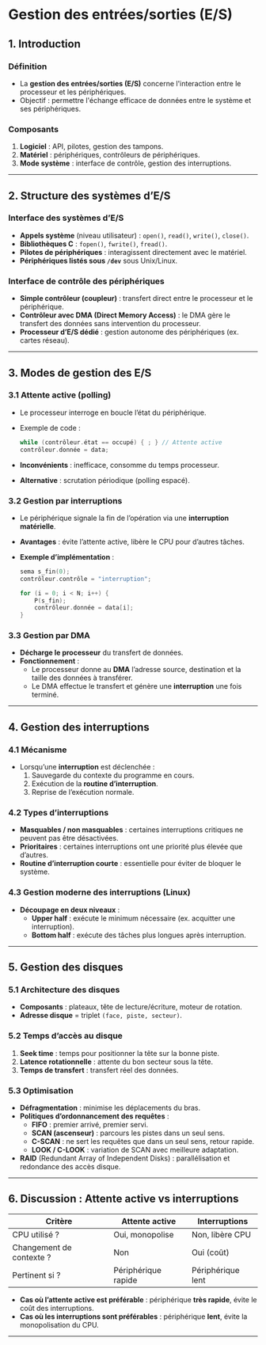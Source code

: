 # Gestion des entrées/sorties (E/S)

## 1. Introduction

### Définition

- La **gestion des entrées/sorties (E/S)** concerne l'interaction entre le processeur et les périphériques.
- Objectif : permettre l'échange efficace de données entre le système et ses périphériques.

### Composants

1. **Logiciel** : API, pilotes, gestion des tampons.
2. **Matériel** : périphériques, contrôleurs de périphériques.
3. **Mode système** : interface de contrôle, gestion des interruptions.

---

## 2. Structure des systèmes d’E/S

### Interface des systèmes d’E/S

- **Appels système** (niveau utilisateur) : `open()`, `read()`, `write()`, `close()`.
- **Bibliothèques C** : `fopen()`, `fwrite()`, `fread()`.
- **Pilotes de périphériques** : interagissent directement avec le matériel.
- **Périphériques listés sous `/dev`** sous Unix/Linux.

### Interface de contrôle des périphériques

- **Simple contrôleur (coupleur)** : transfert direct entre le processeur et le périphérique.
- **Contrôleur avec DMA (Direct Memory Access)** : le DMA gère le transfert des données sans intervention du processeur.
- **Processeur d’E/S dédié** : gestion autonome des périphériques (ex. cartes réseau).

---

## 3. Modes de gestion des E/S

### 3.1 Attente active (polling)

- Le processeur interroge en boucle l’état du périphérique.
- Exemple de code :
    
    ```c
    while (contrôleur.état == occupé) { ; } // Attente active
    contrôleur.donnée = data;
    ```
    
- **Inconvénients** : inefficace, consomme du temps processeur.
- **Alternative** : scrutation périodique (polling espacé).

### 3.2 Gestion par interruptions

- Le périphérique signale la fin de l’opération via une **interruption matérielle**.
- **Avantages** : évite l’attente active, libère le CPU pour d’autres tâches.
- **Exemple d’implémentation** :
    
    ```c
    sema s_fin(0);
    contrôleur.contrôle = "interruption";
    
    for (i = 0; i < N; i++) {
        P(s_fin);
        contrôleur.donnée = data[i];
    }
    ```
    

### 3.3 Gestion par DMA

- **Décharge le processeur** du transfert de données.
- **Fonctionnement** :
    - Le processeur donne au **DMA** l’adresse source, destination et la taille des données à transférer.
    - Le DMA effectue le transfert et génère une **interruption** une fois terminé.

---

## 4. Gestion des interruptions

### 4.1 Mécanisme

- Lorsqu’une **interruption** est déclenchée :
    1. Sauvegarde du contexte du programme en cours.
    2. Exécution de la **routine d’interruption**.
    3. Reprise de l’exécution normale.

### 4.2 Types d’interruptions

- **Masquables / non masquables** : certaines interruptions critiques ne peuvent pas être désactivées.
- **Prioritaires** : certaines interruptions ont une priorité plus élevée que d’autres.
- **Routine d’interruption courte** : essentielle pour éviter de bloquer le système.

### 4.3 Gestion moderne des interruptions (Linux)

- **Découpage en deux niveaux** :
    - **Upper half** : exécute le minimum nécessaire (ex. acquitter une interruption).
    - **Bottom half** : exécute des tâches plus longues après interruption.

---

## 5. Gestion des disques

### 5.1 Architecture des disques

- **Composants** : plateaux, tête de lecture/écriture, moteur de rotation.
- **Adresse disque** = triplet `(face, piste, secteur)`.

### 5.2 Temps d’accès au disque

1. **Seek time** : temps pour positionner la tête sur la bonne piste.
2. **Latence rotationnelle** : attente du bon secteur sous la tête.
3. **Temps de transfert** : transfert réel des données.

### 5.3 Optimisation

- **Défragmentation** : minimise les déplacements du bras.
- **Politiques d’ordonnancement des requêtes** :
    - **FIFO** : premier arrivé, premier servi.
    - **SCAN (ascenseur)** : parcours les pistes dans un seul sens.
    - **C-SCAN** : ne sert les requêtes que dans un seul sens, retour rapide.
    - **LOOK / C-LOOK** : variation de SCAN avec meilleure adaptation.
- **RAID** (Redundant Array of Independent Disks) : parallélisation et redondance des accès disque.

---

## 6. Discussion : Attente active vs interruptions

|Critère|Attente active|Interruptions|
|---|---|---|
|CPU utilisé ?|Oui, monopolise|Non, libère CPU|
|Changement de contexte ?|Non|Oui (coût)|
|Pertinent si ?|Périphérique rapide|Périphérique lent|

- **Cas où l’attente active est préférable** : périphérique **très rapide**, évite le coût des interruptions.
- **Cas où les interruptions sont préférables** : périphérique **lent**, évite la monopolisation du CPU.

---
